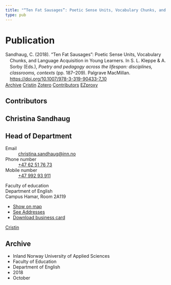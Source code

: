```yaml
---
title: "“Ten Fat Sausages”: Poetic Sense Units, Vocabulary Chunks, and Language Acquisition in Young Learners"
type: pub
---
```

<h1>Publication</h1>
<article id="csl-bib-container-T2LGJDZH" class="csl-bib-container">
  <div class="csl-bib-body" style="line-height: 1.35; padding-left: 1em; text-indent:-1em;">
  <div class="csl-entry">Sandhaug, C. (2018). &#x201C;Ten Fat Sausages&#x201D;: Poetic Sense Units, Vocabulary Chunks, and Language Acquisition in Young Learners. In S. L. Kleppe &amp; A. Sorby (Eds.), <i>Poetry and pedagogy across the lifespan: disciplines, classrooms, contexts</i> (pp. 187&#x2013;209). Palgrave MacMillan. <a href="https://doi.org/10.1007/978-3-319-90433-7_10">https://doi.org/10.1007/978-3-319-90433-7_10</a></div>
</div>
  <div class="csl-bib-buttons">
    <a href="#taxonomy-article-T2LGJDZH" class="csl-bib-button">Archive</a>
    <a href="https://app.cristin.no/results/show.jsf?id=1619598" alt="Cristin URL" class="csl-bib-button">Cristin</a>
    <a href="http://zotero.org/groups/5022929/items/T2LGJDZH" alt="Zotero URL" class="csl-bib-button">Zotero</a>
    <a href="#contributors-article-T2LGJDZH" class="csl-bib-button">Contributors</a>
    <a href="http://ezproxy.inn.no/login?url=https://doi.org/10.1007/978-3-319-90433-7_10" class="csl-bib-button">EZproxy</a>
  </div>
  <div id="csl-bib-meta-container-T2LGJDZH"></div>
</article>
<div id="csl-bib-meta-T2LGJDZH" class="csl-bib-meta">
  <article id="contributors-article-T2LGJDZH" class="contributors-article">
    <h1>Contributors</h1>
    <div class="personas">
<div class="vrtx-hinn-person-card">
<div class="photo">
<i class="lar la-user-circle missing-person"></i>
</div>
<div class="info">
<hgroup><h1>Christina Sandhaug</h1>
<h2>Head of Department</h2>
</hgroup><dl>
<dt>Email</dt>
<dd>
<a href="mailto:christina.sandhaug@inn.no">christina.sandhaug@inn.no</a>
</dd>
<dt>Phone number</dt>
<dd><a href="tel:+4762517673">
+47 62 51 76 73
</a></dd>
<dt>Mobile number</dt>
<dd><a href="tel:+4799293911">
+47 992 93 911
</a></dd>
</dl>
<p>
Faculty of education<br>
Department of English<br>
Campus Hamar,
Room 2A119
</p>
<ul class="vrtx-hinn-links">
<li><a href="https://www.google.com/maps?q=60.79636,11.07506">Show on map</a></li>
<li><a href="https://www.inn.no/english/find-an-employee/christina-sandhaug.html#vrtx-hinn-addresses">See Addresses</a></li>
<li><a href="https://www.inn.no/english/find-an-employee/christina-sandhaug.html?vrtx=vcf">Download business card</a></li>
</ul>
</div>
</div>
<a href="https://app.cristin.no/persons/show.jsf?id=18745" alt="Cristin URL" class="personas-cristin">Cristin</a>
</div>
  </article>
  <article id="taxonomy-article-T2LGJDZH" class="taxonomy-article">
    <h1>Archive</h1>
    <ul>
      <li>Inland Norway University of Applied Sciences</li>
      <li>Faculty of Education</li>
      <li>Department of English</li>
      <li>2018</li>
      <li>October</li>
    </ul>
  </article>
</div>
